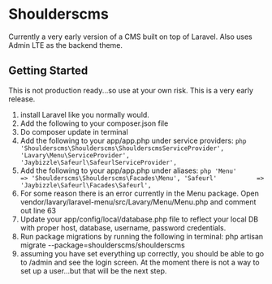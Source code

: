 # Shoulderscms
Currently a very early version of a CMS built on top of Laravel. Also uses Admin LTE as the backend theme.

## Getting Started
This is not production ready...so use at your own risk. This is a very early release.

1. install Laravel like you normally would.
2. Add the following to your composer.json file
3. Do composer update in terminal
4. Add the following to your app/app.php under service providers:
		```php
		'Shoulderscms\Shoulderscms\ShoulderscmsServiceProvider',
		'Lavary\Menu\ServiceProvider',
		'Jaybizzle\Safeurl\SafeurlServiceProvider',
		```
5. Add the following to your app/app.php under aliases:
		```php
		'Menu'				=> 'Shoulderscms\Shoulderscms\Facades\Menu',
		'Safeurl'           => 'Jaybizzle\Safeurl\Facades\Safeurl',
		```
6. For some reason there is an error currently in the Menu package. Open vendor/lavary/laravel-menu/src/Lavary/Menu/Menu.php and comment out line 63
7. Update your app/config/local/database.php file to reflect your local DB with proper host, database, username, password credentials.
8. Run package migrations by running the following in terminal:
	php artisan migrate --package=shoulderscms/shoulderscms
9. assuming you have set everything up correctly, you should be able to go to /admin and see the login screen. At the moment there is not a way to set up a user...but that will be the next step.